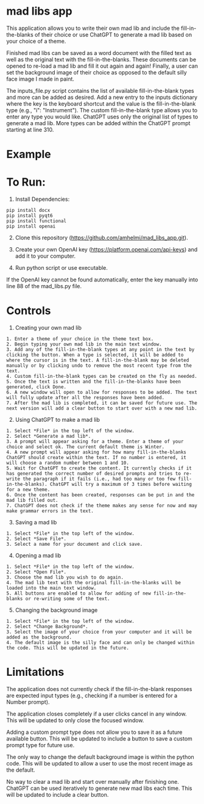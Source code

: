 # mad libs app
This application allows you to write their own mad lib and include the fill-in-the-blanks of their choice or use ChatGPT to generate
a mad lib based on your choice of a theme.

Finished mad libs can be saved as a word document with the filled text as well as the original text with the fill-in-the-blanks. These documents can be opened to re-load a mad lib and fill it out again and again! Finally, a user can set the background image of their choice as opposed to the default silly face image I made in paint. 

The inputs_file.py script contains the list of available fill-in-the-blank types and more can be added as desired. Add a new entry to the inputs dictionary where the key is the keyboard shortcut and the value is the fill-in-the-blank type (e.g., "i": "Instrument"). The custom fill-in-the-blank type allows you to enter any type you would like. ChatGPT uses only the original list of types to generate a mad lib. More types can be added within the ChatGPT prompt starting at line 310.

# Example


# To Run:

1. Install Dependencies:
```
pip install docx
pip install pyqt6
pip install functional
pip install openai
```

2. Clone this repository (https://github.com/amhelmi/mad_libs_app.git).

3. Create your own OpenAI key (https://platform.openai.com/api-keys) and add it to your computer.

4. Run python script or use executable.

If the OpenAI key cannot be found automatically, enter the key manually into line 88 of the mad_libs.py file.

# Controls 
1. Creating your own mad lib
```
1. Enter a theme of your choice in the theme text box.
2. Begin typing your own mad lib in the main text window.
3. Add any of the fill-in-the-blank types at any point in the text by clicking the button. When a type is selected, it will be added to where the cursor is in the text. A fill-in-the-blank may be deleted manually or by clicking undo to remove the most recent type from the text.
4. Custom fill-in-the-blank types can be created on the fly as needed. 
5. Once the text is written and the fill-in-the-blanks have been generated, click Done. 
6. A new window will open to allow for responses to be added. The text will fully update after all the responses have been added.
7. After the mad lib is completed, it can be saved for future use. The next version will add a clear button to start over with a new mad lib.
```
2. Using ChatGPT to make a mad lib
```
1. Select *File* in the top left of the window.
2. Select *Generate a mad lib*.
3. A prompt will appear asking for a theme. Enter a theme of your choice and select ok. The current default theme is Winter.
4. A new prompt will appear asking for how many fill-in-the-blanks ChatGPT should create within the text. If no number is entered, it will choose a random number between 1 and 10.
5. Wait for ChatGPT to create the content. It currently checks if it has generated the correct number of desired prompts and tries to re-write the paragraph if it fails (i.e., had too many or too few fill-in-the-blanks). ChatGPT will try a maximum of 3 times before waiting for a new theme.
6. Once the content has been created, responses can be put in and the mad lib filled out.
7. ChatGPT does not check if the theme makes any sense for now and may make grammar errors in the text.
```
3. Saving a mad lib
```
1. Select *File* in the top left of the window.
2. Select *Save File*.
3. Select a name for your document and click save.
```
4. Opening a mad lib
```
1. Select *File* in the top left of the window.
2. Select *Open File*.
3. Choose the mad lib you wish to do again.
4. The mad lib text with the original fill-in-the-blanks will be loaded into the main text window.
5. All buttons are enabled to allow for adding of new fill-in-the-blanks or re-writing some of the text.
```
5. Changing the background image
```
1. Select *File* in the top left of the window.
2. Select *Change Background*.
3. Select the image of your choice from your computer and it will be added as the background.
4. The default image is the silly face and can only be changed within the code. This will be updated in the future.
```
# Limitations
The application does not currently check if the fill-in-the-blank responses are expected input types (e.g., checking if a number is entered for a Number prompt). 

The application closes completely if a user clicks cancel in any window. This will be updated to only close the focused window.

Adding a custom prompt type does not allow you to save it as a future available button. This will be updated to include a button to save a custom prompt type for future use. 

The only way to change the default background image is within the python code. This will be updated to allow a user to use the most recent image as the default.

No way to clear a mad lib and start over manually after finishing one. ChatGPT can be used iteratively to generate new mad libs each time. This will be updated to include a clear button.